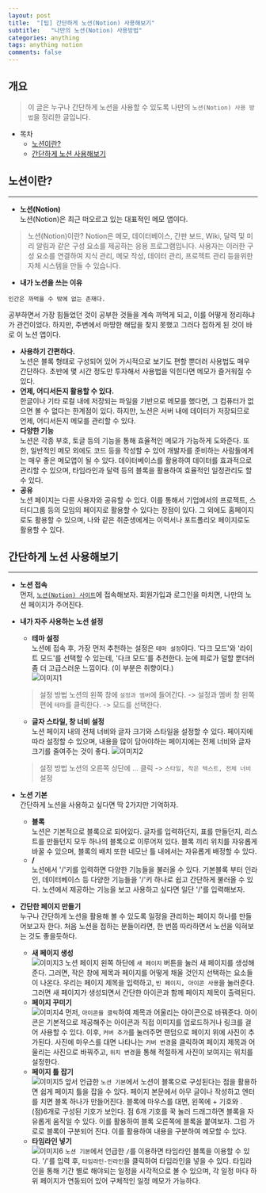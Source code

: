 ```yaml
---
layout: post
title:  "[팁] 간단하게 노션(Notion) 사용해보기"
subtitle:   "나만의 노션(Notion) 사용방법"
categories: anything
tags: anything notion
comments: false
---
```


## 개요
> 이 글은 누구나 간단하게 노션을 사용할 수 있도록 나만의 `노션(Notion) 사용 방법`을 정리한 글입니다.

- 목차
	- [노션이란?](#노션이란) 
	- [간단하게 노션 사용해보기](#간단하게-노션-사용해보기)

## 노션이란?
---

* __노션(Notion)__  
노션(Notion)은 최근 떠오르고 있는 대표적인 메모 앱이다.
> 노션(Notion)이란?
  Notion은 메모, 데이터베이스, 간판 보드, Wiki, 달력 및 미리 알림과 같은 구성 요소를 제공하는 응용 프로그램입니다. 사용자는 이러한 구성 요소를 연결하여 지식 관리, 메모 작성, 데이터 관리, 프로젝트 관리 등을위한 자체 시스템을 만들 수 있습니다.

* __내가 노션을 쓰는 이유__  
  
```
인간은 까먹을 수 밖에 없는 존재다.
```
공부하면서 가장 힘들었던 것이 공부한 것들을 계속 까먹게 되고, 이를 어떻게 정리하냐가 관건이었다. 하지만, 주변에서 마땅한 해답을 찾지 못했고 그러다 접하게 된 것이 바로 이 노션 앱이다.

  - __사용하기 간편하다.__  
  노션은 블록 형태로 구성되어 있어 가시적으로 보기도 편할 뿐더러 사용법도 매우 간단하다. 초반에 몇 시간 정도만 투자해서 사용법을 익힌다면 메모가 즐거워질 수 있다.
  - __언제, 어디서든지 활용할 수 있다.__  
  한글이나 기타 로컬 내에 저장되는 파일을 기반으로 메모를 했다면, 그 컴퓨터가 없으면 볼 수 없다는 한계점이 있다. 하지만, 노션은 서버 내에 데이터가 저장되므로 언제, 어디서든지 메모를 관리할 수 있다.
  - __다양한 기능__  
  노션은 각종 부호, 토글 등의 기능을 통해 효율적인 메모가 가능하게 도와준다. 또한, 일반적인 메모 외에도 코드 등을 작성할 수 있어 개발자를 준비하는 사람들에게는 매우 좋은 메모앱이 될 수 있다. 데이터베이스를 활용하여 데이터를 효과적으로 관리할 수 있으며, 타임라인과 달력 등의 블록을 활용하여 효율적인 일정관리도 할 수 있다.
  - __공유__  
  노션 페이지는 다른 사용자와 공유할 수 있다. 이를 통해서 기업에서의 프로젝트, 스터디그룹 등의 모임의 페이지로 활용할 수 있다는 장점이 있다. 그 외에도 홈페이지로도 활용할 수 있으며, 나와 같은 취준생에게는 이력서나 포트폴리오 페이지로도 활용할 수 있다.

## 간단하게 노션 사용해보기
---
* __노션 접속__  
먼저, [`노션(Notion) 사이트`](https://www.notion.so/ko)에 접속해보자. 회원가입과 로그인을 마치면, 나만의 노션 페이지가 주어진다.

* __내가 자주 사용하는 노션 설정__  
  - __테마 설정__  
  노션에 접속 후, 가장 먼저 추천하는 설정은 `테마 설정`이다. '다크 모드'와 '라이트 모드'를 선택할 수 있는데, '다크 모드'를 추천한다. 눈에 피로가 덜할 뿐더러 좀 더 고급스러운 느낌이다. (이 부분은 취향이다.)  
  ![이미지1](https://jsim6342.github.io/assets/img/anything/2021-04-11-anything-how-to-use-notion-picture1.PNG)
  > 설정 방법
    노션의 왼쪽 창에 `설정과 멤버`에 들어간다. -> 설정과 멤버 창 왼쪽 편에 `테마`를 클릭한다. -> 모드를 선택한다.

  - __글자 스타일, 창 너비 설정__  
  노션 페이지 내의 전체 너비와 글자 크기와 스타일을 설정할 수 있다. 페이지에 따라 설정할 수 있으며, 내용을 많이 담아야하는 페이지에는 전체 너비와 글자 크기를 줄여주는 것이 좋다.
  ![이미지2](https://jsim6342.github.io/assets/img/anything/2021-04-11-anything-how-to-use-notion-picture2.PNG)
  > 설정 방법
    노션의 오른쪽 상단에 ... 클릭 -> `스타일, 작은 텍스트, 전체 너비` 설정

* __노션 기본__  
간단하게 노션을 사용하고 싶다면 딱 2가지만 기억하자.
  - __블록__  
  노션은 기본적으로 블록으로 되어있다. 글자를 입력하던지, 표를 만들던지, 리스트를 만들던지 모두 하나의 블록으로 이루어져 있다. 블록 끼리 위치를 자유롭게 바꿀 수 있으며, 블록의 배치 또한 네모난 틀 내에서는 자유롭게 배정할 수 있다.
  - __/__  
  노션에서 '/'키를 입력하면 다양한 기능들을 불러올 수 있다. 기본블록 부터 인라인, 데이터베이스 등 다양한 기능들을 '/'키 하나로 쉽고 간단하게 불러올 수 있다. 노션에서 제공하는 기능을 보고 사용하고 싶다면 일단 '/'를 입력해보자.

* __간단한 페이지 만들기__  
누구나 간단하게 노션을 활용해 볼 수 있도록 일정을 관리하는 페이지 하나를 만들어보고자 한다. 처음 노션을 접하는 분들이라면, 한 번쯤 따라하면서 노션을 익혀보는 것도 좋을듯하다.

  - __새 페이지 생성__  
  ![이미지3](https://jsim6342.github.io/assets/img/anything/2021-04-11-anything-how-to-use-notion-picture3.PNG)
  노션 페이지 왼쪽 하단에 `새 페이지` 버튼을 눌러 새 페이지를 생성해준다. 그러면, 작은 창에 제목과 페이지를 어떻게 채울 것인지 선택하는 요소들이 나온다. 우리는 페이지 제목을 입력하고, `빈 페이지, 아이콘 사용`을 눌러준다. 그러면 새 페이지가 생성되면서 간단한 아이콘과 함께 페이지 제목이 출력된다.
  - __페이지 꾸미기__  
  ![이미지4](https://jsim6342.github.io/assets/img/anything/2021-04-11-anything-how-to-use-notion-picture4.PNG)
  먼저, `아이콘을 클릭`하여 제목과 어울리는 아이콘으로 바꿔준다. 아이콘은 기본적으로 제공해주는 아이콘과 직접 이미지를 업로드하거나 링크를 걸어 사용할 수 있다. 이후, `커버 추가`를 눌러주면 랜덤으로 페이지 위에 사진이 추가된다. 사진에 마우스를 대면 나타나는 `커버 변경`을 클릭하여 페이지 제목과 어울리는 사진으로 바꿔주고, `위치 변경`을 통해 적절하게 사진이 보여지는 위치를 설정한다.
  - __페이지 틀 잡기__  
  ![이미지5](https://jsim6342.github.io/assets/img/anything/2021-04-11-anything-how-to-use-notion-picture5.PNG)
  앞서 언급한 `노션 기본`에서 노션이 블록으로 구성된다는 점을 활용하면 쉽게 페이지 틀을 잡을 수 있다. 페이지 본문에서 아무 글이나 작성하고 엔터를 치면 블록 하나가 만들어진다. 블록에 마우스를 대면, 왼쪽에 + 기호와 .(점)6개로 구성된 기호가 보인다. 점 6개 기호를 꾹 눌러 드래그하면 블록을 자유롭게 움직일 수 있다. 이를 활용하여 블록 오른쪽에 블록을 붙여보자.
  그럼 가로로 블록이 구분되어 진다. 이를 활용하여 내용을 구분하여 메모할 수 있다.
  - __타임라인 넣기__  
  ![이미지6](https://jsim6342.github.io/assets/img/anything/2021-04-11-anything-how-to-use-notion-picture6.PNG)
  `노션 기본`에서 언급한 `/`를 이용하면 타임라인 블록을 이용할 수 있다. '/'를 입력 후, `타임라인-인라인`을 클릭하여 타임라인을 넣을 수 있다. 타임라인을 통해 기간 별로 해야되는 일정을 시각적으로 볼 수 있으며, 각 일정 마다 하위 페이지가 연동되어 있어 구체적인 일정 메모가 가능하다.